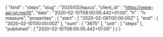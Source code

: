{
  "kind" : "steps",
  "slug" : "2020/02/kquca",
  "client_id" : "https://www-api.jvt.me/fit",
  "date" : "2020-02-10T08:00:05.442+01:00",
  "h" : "h-measure",
  "properties" : {
    "start" : [ "2020-02-09T00:00:00Z" ],
    "end" : [ "2020-02-10T00:00:00Z" ],
    "num" : [ "3675" ],
    "unit" : [ "steps" ],
    "published" : [ "2020-02-10T08:00:05.442+01:00" ]
  }
}
